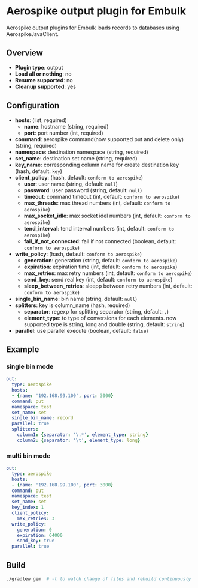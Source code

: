 # Aerospike output plugin for Embulk

Aerospike output plugins for Embulk loads records to databases using AerospikeJavaClient.

## Overview

* **Plugin type**: output
* **Load all or nothing**: no
* **Resume supported**: no
* **Cleanup supported**: yes

## Configuration

- **hosts**: (list, required)
  - **name**: hostname (string, required)
  - **port**: port number (int, required)
- **command**: aerospike command(now supported put and delete only) (string, required)
- **namespace**: destination namespace (string, required)
- **set_name**: destination set name (string, required)
- **key_name**: corresponding column name for create destination key (hash, default: `key`)
- **client_policy**: (hash, default: `conform to aerospike`)
  - **user**: user name (string, default: `null`)
  - **password**: user password (string, default: `null`)
  - **timeout**: command timeout (int, default: `conform to aerospike`)
  - **max_threads**: max thread numbers (int, default: `conform to aerospike`)
  - **max_socket_idle**: max socket idel numbers (int, default: `conform to aerospike`)
  - **tend_interval**: tend interval numbers (int, default: `conform to aerospike`)
  - **fail_if_not_connected**: fail if not connected (boolean, default: `conform to aerospike`)
- **write_policy**: (hash, default: `conform to aerospike`)
  - **generation**: generation (string, default: `conform to aerospike`)
  - **expiration**: expiration time (int, default: `conform to aerospike`)
  - **max_retries**: max retry numbers (int, default: `conform to aerospike`)
  - **send_key**: send real key (int, default: `conform to aerospike`)
  - **sleep_between_retries**: sleepp between retry numbers (int, default: `conform to aerospike`)
- **single_bin_name**: bin name (string, default: `null`)
- **splitters**: key is column_name (hash, required)
  - **separator**: regexp for splitting separator (string, default: `,`)
  - **element_type**: to type of conversions for each elements. now supported type is string, long and double (string, default: `string`)
- **parallel**: use parallel execute (boolean, default: `false`)

## Example

### single bin mode

```yaml
out:
  type: aerospike
  hosts:
  - {name: '192.168.99.100', port: 3000}
  command: put
  namespace: test
  set_name: set
  single_bin_name: record
  parallel: true
  splitters:
    column1: {separator: '\.*', element_type: string}
    column2: {separator: '\t', element_type: long}

```

### multi bin mode

```yaml
out:
  type: aerospike
  hosts:
  - {name: '192.168.99.100', port: 3000}
  command: put
  namespace: test
  set_name: set
  key_index: 1
  client_policy:
    max_retries: 3
  write_policy:
    generation: 0
    expiration: 64000
    send_key: true
  parallel: true
```



## Build

```sh
./gradlew gem  # -t to watch change of files and rebuild continuously
```
